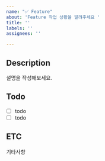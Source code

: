 ```yaml
---
name: "✅ Feature"
about: 'Feature 작업 상황을 알려주세요 '
title: ''
labels: ''
assignees: ''

---
```


## Description
설명을 작성해보세요.

## Todo
- [ ] todo
- [ ] todo 

## ETC
기타사항
